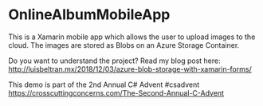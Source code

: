 # OnlineAlbumMobileApp 

This is a Xamarin mobile app which allows the user to upload images to the cloud. The images are stored as Blobs on an Azure Storage Container.

Do you want to understand the project? Read my blog post here:
http://luisbeltran.mx/2018/12/03/azure-blob-storage-with-xamarin-forms/

This demo is part of the 2nd Annual C# Advent #csadvent
https://crosscuttingconcerns.com/The-Second-Annual-C-Advent
